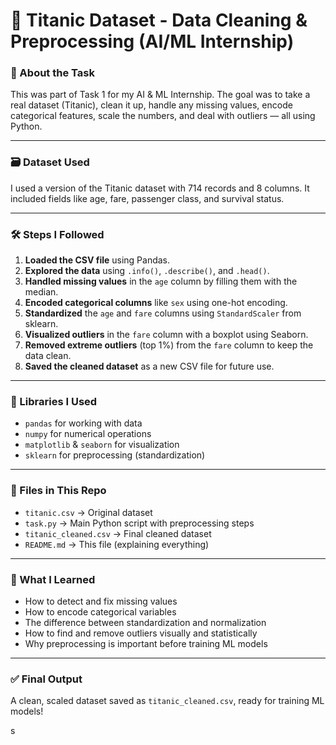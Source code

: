 # 🚀 Titanic Dataset - Data Cleaning & Preprocessing (AI/ML Internship)

### 👋 About the Task

This was part of Task 1 for my AI & ML Internship. The goal was to take a real dataset (Titanic), clean it up, handle any missing values, encode categorical features, scale the numbers, and deal with outliers — all using Python.

---

### 🗃 Dataset Used

I used a version of the Titanic dataset with 714 records and 8 columns. It included fields like age, fare, passenger class, and survival status.

---

### 🛠️ Steps I Followed

1. **Loaded the CSV file** using Pandas.
2. **Explored the data** using `.info()`, `.describe()`, and `.head()`.
3. **Handled missing values** in the `age` column by filling them with the median.
4. **Encoded categorical columns** like `sex` using one-hot encoding.
5. **Standardized** the `age` and `fare` columns using `StandardScaler` from sklearn.
6. **Visualized outliers** in the `fare` column with a boxplot using Seaborn.
7. **Removed extreme outliers** (top 1%) from the `fare` column to keep the data clean.
8. **Saved the cleaned dataset** as a new CSV file for future use.

---

### 🧰 Libraries I Used

- `pandas` for working with data
- `numpy` for numerical operations
- `matplotlib` & `seaborn` for visualization
- `sklearn` for preprocessing (standardization)

---

### 📁 Files in This Repo

- `titanic.csv` → Original dataset
- `task.py` → Main Python script with preprocessing steps
- `titanic_cleaned.csv` → Final cleaned dataset
- `README.md` → This file (explaining everything)

---

### 📌 What I Learned

- How to detect and fix missing values
- How to encode categorical variables
- The difference between standardization and normalization
- How to find and remove outliers visually and statistically
- Why preprocessing is important before training ML models

---

### ✅ Final Output

A clean, scaled dataset saved as `titanic_cleaned.csv`, ready for training ML models!

s
